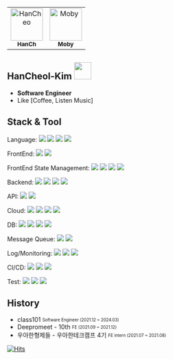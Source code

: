 <table>
  <tr>
    <td align="center">
    <a href="https://github.com/HanCheo">
    <img src="https://avatars.githubusercontent.com/u/38929712?v=4" width="75px;" alt="HanCheo"/>
    <br />
    <sub>
    <b>HanCh</b>
    </sub>
    </a>
    </td>
    <td align="center">
    <a href="https://github.com/moby-101">
    <img src="https://avatars.githubusercontent.com/u/96866599?v=4" width="75px;" alt="Moby"/>
    <br />
    <sub>
    <b>Moby</b>
    </sub>
    </a>
    </td>
    </tr>
 </table>

## HanCheol-Kim <img src="https://emoji.slack-edge.com/T02HJLNUN9J/60fps_parrot/2ebed6fd488cf610.gif" width=40 />

- **Software Engineer**   
- Like [Coffee, Listen Music]

## Stack & Tool


Language: <img src="https://img.shields.io/badge/-Kotlin-7F52FF?&logo=Kotlin&logoColor=white"> <img src="https://img.shields.io/badge/-Java-6DB33F"/> <img src="https://img.shields.io/badge/-JavaScript-F7DF1E?logo=javascript&logoColor=white"/> <img src="https://img.shields.io/badge/-TypeScript-3178C6?logo=typescript&logoColor=white"/>

FrontEnd: <img src="https://img.shields.io/badge/-React-61DAFB?logo=react&logoColor=white"/> <img src="https://img.shields.io/badge/-Next.js-000000?logo=nextdotjs&logoColor=white"/>

FrontEnd State Management: <img src="https://img.shields.io/badge/-Recoil-3578E5?logo=recoil&logoColor=white"/> <img src="https://img.shields.io/badge/-Apollo Client-311C87?logo=apollographql&logoColor=white"/> <img src="https://img.shields.io/badge/-React Query-FF4154?logo=reactquery&logoColor=white"/> <img src="https://img.shields.io/badge/-Jotai-FFFFFF"/>

Backend: <img src="https://img.shields.io/badge/-springboot-6DB33F?logo=springboot&logoColor=white"/> <img src="https://img.shields.io/badge/-nodedotjs-339933?logo=nodedotjs&logoColor=white"/> <img src="https://img.shields.io/badge/-Express-000000?logo=express&logoColor=white"/> <img src="https://img.shields.io/badge/-Apollo Server-311C87?logo=apollographql&logoColor=white"/>

API: <img src="https://img.shields.io/badge/-RestFul-000000"/> <img src="https://img.shields.io/badge/-graphql-E10098?logo=graphql&logoColor=white"/>

Cloud: <img src="https://img.shields.io/badge/-EKS-FF9900?logo=amazoneks&logoColor=white"/> <img src="https://img.shields.io/badge/-ECS-FF9900?logo=amazonecs&logoColor=white"/> <img src="https://img.shields.io/badge/-EC2-FF9900?logo=amazonec2&logoColor=white"/> <img src="https://img.shields.io/badge/-Amplify-FF9900?logo=awsamplify&logoColor=white"/>

DB: <img src="https://img.shields.io/badge/-Mysql-4479A1?logo=mysql&logoColor=white"/> <img src="https://img.shields.io/badge/-Dynamodb-4053D6?logo=amazondynamodb&logoColor=white"/> <img src="https://img.shields.io/badge/-Mongodb-47A248?logo=mongodb&logoColor=white"/> <img src="https://img.shields.io/badge/-Redis-DC382D?logo=redis&logoColor=white"/>

Message Queue: <img src="https://img.shields.io/badge/-Kafka-231F20?logo=apachekafka&logoColor=white"/> <img src="https://img.shields.io/badge/-BullMQ-DC382D?logo=apachekafka&logoColor=white"/>

Log/Monitoring: <img src="https://img.shields.io/badge/-ELK-005571?logo=elasticstack&logoColor=white"/> <img src="https://img.shields.io/badge/-DataDog-632CA6?logo=datadog&logoColor=white"/> <img src="https://img.shields.io/badge/-Grafana-F46800?logo=grafana&logoColor=white"/>

CI/CD: <img src="https://img.shields.io/badge/-Drone-212121?logo=drone&logoColor=white"/> <img src="https://img.shields.io/badge/-Harness-212121"/> <img src="https://img.shields.io/badge/-Github Actions-2088FF?logo=githubactions&logoColor=white"/>

Test: <img src="https://img.shields.io/badge/-Jest-C21325?logo=jest&logoColor=white"/> <img src="https://img.shields.io/badge/-Junit5-25A162?logo=junit5&logoColor=white"/> <img src="https://img.shields.io/badge/-Storybook-FF4785?logo=storybook&logoColor=white"/>

## History   
- class101 <sub><sup>Software Engineer (2021.12 ~ 2024.03)</sup></sub>  
- Deepromeet - 10th <sub><sup>FE (2021.09 ~ 2021.12)</sup></sub>   
- 우아한형제들 - 우아한테크캠프 4기 <sub><sup>FE intern (2021.07 ~ 2021.08)</sup></sub>   


[![Hits](https://hits.seeyoufarm.com/api/count/incr/badge.svg?url=https%3A%2F%2Fgithub.com%2Fhancheo%2Fhit-counter&count_bg=%2379C83D&title_bg=%23555555&icon=cliqz.svg&icon_color=%23E7E7E7&title=hits&edge_flat=false)](https://hits.seeyoufarm.com)
